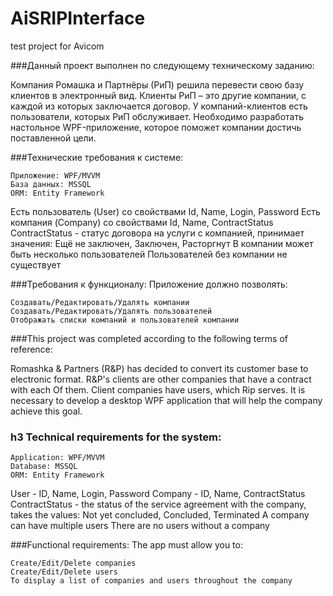 # AiSRIPInterface
test project for Avicom


###Данный проект выполнен по следующему техническому заданию:

Компания Ромашка и Партнёры (РиП) решила перевести свою базу клиентов в электронный вид. Клиенты РиП – это другие компании, с каждой из которых заключается договор. У компаний-клиентов есть пользователи, которых РиП обслуживает. Необходимо разработать настольное WPF-приложение, которое поможет компании достичь поставленной цели.

###Технические требования к системе:

    Приложение: WPF/MVVM
    База данных: MSSQL
    ORM: Entity Framework

Есть пользователь (User) со свойствами Id, Name, Login, Password Есть компания (Company) со свойствами Id, Name, ContractStatus ContractStatus - статус договора на услуги с компанией, принимает значения: Ещё не заключен, Заключен, Расторгнут В компании может быть несколько пользователей Пользователей без компании не существует

###Требования к функционалу: Приложение должно позволять:

    Создавать/Редактировать/Удалять компании
    Создавать/Редактировать/Удалять пользователей
    Отображать списки компаний и пользователей компании

###This project was completed according to the following terms of reference:

Romashka & Partners (R&P) has decided to convert its customer base to electronic format. R&P's clients are other companies that have a contract with each Of them. Client companies have users, which Rip serves. It is necessary to develop a desktop WPF application that will help the company achieve this goal.

### h3 Technical requirements for the system:

    Application: WPF/MVVM
    Database: MSSQL
    ORM: Entity Framework

User - ID, Name, Login, Password Company - ID, Name, ContractStatus ContractStatus - the status of the service agreement with the company, takes the values: Not yet concluded, Concluded, Terminated A company can have multiple users There are no users without a company

###Functional requirements: The app must allow you to:

    Create/Edit/Delete companies
    Create/Edit/Delete users
    To display a list of companies and users throughout the company

